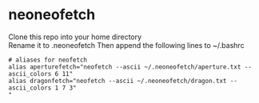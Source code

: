 # neoneofetch
Clone this repo into your home directory  
Rename it to .neoneofetch
Then append the following lines to ~/.bashrc
```
# aliases for neofetch
alias aperturefetch="neofetch --ascii ~/.neoneofetch/aperture.txt --ascii_colors 6 11"
alias dragonfetch="neofetch --ascii ~/.neoneofetch/dragon.txt --ascii_colors 1 7 3"
"
```
